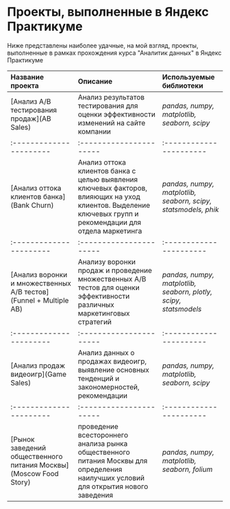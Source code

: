 # Проекты, выполненные в Яндекс Практикуме

Ниже представлены наиболее удачные, на мой взгляд, проекты, выполненные в рамках прохождения курса "Аналитик данных" в Яндекс Практикуме

| Название проекта | Описание | Используемые библиотеки | 
| :---------------------- | :---------------------- | :---------------------- |
| [Анализ A/B тестирования продаж](AB Sales) | Анализ результатов тестирования для оценки эффективности изменений на сайте компании| *pandas, numpy, matplotlib, seaborn, scipy* |
| :---------------------- | :---------------------- | :---------------------- |
| [Анализ оттока клиентов банка](Bank Churn) | Анализ оттока клиентов банка с целью выявления ключевых факторов, влияющих на уход клиентов. Выделение ключевых групп и рекомендации для отдела маркетинга| *pandas, numpy, matplotlib, seaborn, scipy, statsmodels, phik* |
| :---------------------- | :---------------------- | :---------------------- |
| [Анализ воронки и множественных A/B тестов](Funnel + Multiple AB) | Анализу воронки продаж и проведение множественных A/B тестов для оценки эффективности различных маркетинговых стратегий| *pandas, numpy, matplotlib, seaborn, plotly, scipy, statsmodels* |
| :---------------------- | :---------------------- | :---------------------- |
| [Анализ продаж видеоигр](Game Sales) | Анализ данных о продажах видеоигр, выявление основных тенденций и закономерностей, рекомендации| *pandas, numpy, matplotlib, seaborn, scipy* |
| :---------------------- | :---------------------- | :---------------------- |
| [Рынок заведений общественного питания Москвы](Moscow Food Story) | проведение всестороннего анализа рынка общественного питания Москвы для определения наилучших условий для открытия нового заведения| *pandas, numpy, matplotlib, seaborn, folium* |
